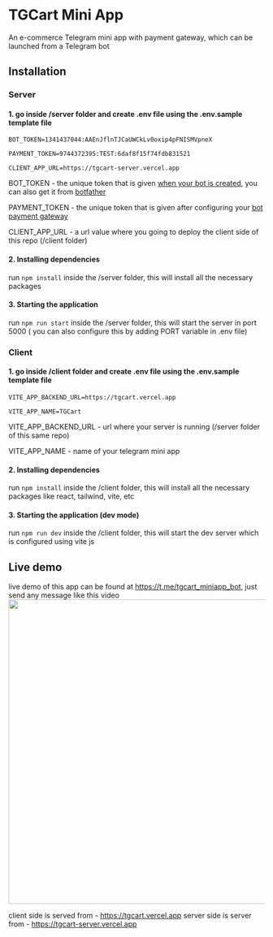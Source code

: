 # TGCart Mini App

An e-commerce Telegram mini app with payment gateway, which can be launched from a Telegram bot 


## Installation


### Server


#### 1. go inside /server folder and create .env file using the .env.sample template file

```
BOT_TOKEN=1341437044:AAEnJflnTJCaUWCkLv0oxip4pFNISMVpneX

PAYMENT_TOKEN=9744372395:TEST:6daf8f15f74fdb831521

CLIENT_APP_URL=https://tgcart-server.vercel.app
```

BOT_TOKEN - the unique token that is given [when your bot is created](https://core.telegram.org/bots/features#botfather), you can also get it from [botfather](https://t.me/botfather)

PAYMENT_TOKEN - the unique token that is given after configuring your [bot payment gateway](https://core.telegram.org/bots/payments)

CLIENT_APP_URL - a url value where you going to deploy the client side of this repo (/client folder)


#### 2. Installing dependencies

run `npm install` inside the /server folder, this will install all the necessary packages


#### 3. Starting the application

run `npm run start` inside the /server folder, this will start the server in port 5000 ( you can also configure this by adding PORT variable in .env file)


### Client

#### 1. go inside /client folder and create .env file using the .env.sample template file

```
VITE_APP_BACKEND_URL=https://tgcart.vercel.app

VITE_APP_NAME=TGCart
```

VITE_APP_BACKEND_URL - url where your server is running (/server folder of this same repo) 

VITE_APP_NAME - name of your telegram mini app


#### 2. Installing dependencies

run `npm install` inside the /client folder, this will install all the necessary packages like react, tailwind, vite, etc


#### 3. Starting the application (dev mode)

run `npm run dev` inside the /client folder, this will start the dev server which is configured using vite js


## Live demo

live demo of this app can be found at https://t.me/tgcart_miniapp_bot, just send any message like this video
<img height="600" src="https://camo.githubusercontent.com/d8f0a9eee2972fcf8f95201f94844834b2c619c9a87a0cd70ab87d0c779ef862/68747470733a2f2f73362e67696679752e636f6d2f696d616765732f533632577a2e676966" />

client side is served from - https://tgcart.vercel.app
server side is server from - https://tgcart-server.vercel.app












